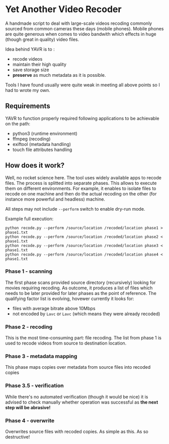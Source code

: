 # Yet Another Video Recoder

A handmade script to deal with large-scale videos recoding commonly sourced from common cameras these days (mobile phones).
Mobile phones are quite generous when comes to video bandwith which effects in huge (though great in quality) video files. 

Idea behind YAVR is to :
- recode videos
- maintain their high quality 
- save storage size 
- **preserve** as much metadata as it is possible.

Tools I have found usually were quite weak in meeting all above points so I had to wrote my own.

## Requirements

YAVR to function properly required following applications to be achievable on the path:
- python3 (runtime environment)
- ffmpeg (recoding)
- exiftool (metadata handling)
- touch file attributes handling


## How does it work?
Well, no rocket science here. The tool uses widely available apps to recode files. The process is splitted into separate phases. This allows to execute them on different environments.
For example, it enables to isolate files to recode on one machine and then do the actual recoding on the other (for instance more powerful and headless) machine.

All steps may not include `--perform` switch to enable dry-run mode.

Example full execution:
```
python recode.py --perform /source/location /recoded/location phase1 > phase1.txt
python recode.py --perform /source/location /recoded/location phase2 < phase1.txt
python recode.py --perform /source/location /recoded/location phase3 < phase1.txt
python recode.py --perform /source/location /recoded/location phase4 < phase1.txt
```


### Phase 1 - scanning
The first phase scans provided source directory (recursively) looking for movies requiring recoding. 
As outcome, it produces a list of files which needs to be later provided for later phases as the point of reference.
The qualifying factor list is evolving, hovewer currently it looks for:
- files with average bitrate above 10Mbps
- not encoded by `Lavc` or `Lavc` (which means they were already recoded)

### Phase 2 - recoding
This is the most time-consuming part: file recoding. The list from phase 1 is used to recode videos from source to destination location.

### Phase 3 - metadata mapping
This phase maps copies over metadata from source files into recoded copies

### Phase 3.5 - verification
While there's no automated verification (though it would be nice) it is advised to check manually whether operation was successful as **the next step will be abrasive!**

### Phase 4 - overwrite
Overwrites source files with recoded copies. As simple as this. As so destructive!
